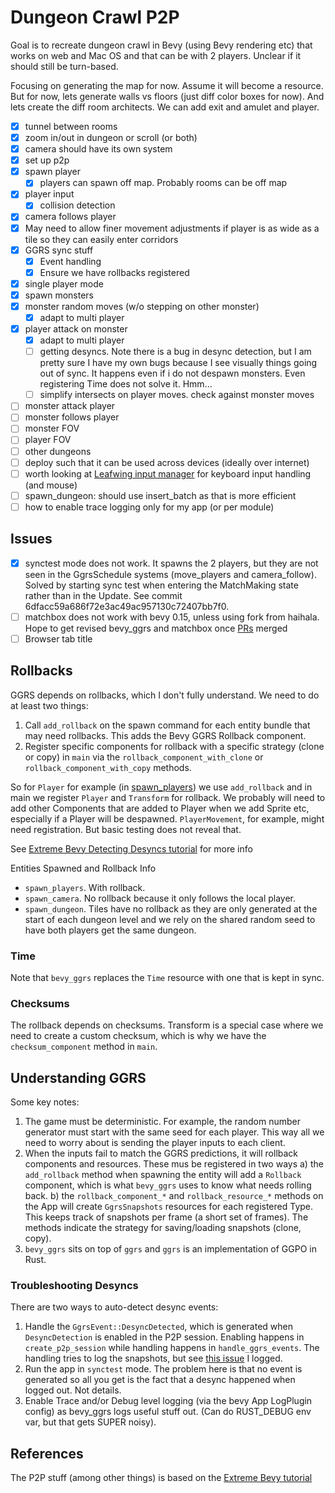 # Dungeon Crawl P2P

Goal is to recreate dungeon crawl in Bevy (using Bevy rendering etc) that works on web and Mac OS and that can be with 2 players. Unclear if it should still be turn-based.

Focusing on generating the map for now. Assume it will become a resource.
But for now, lets generate walls vs floors (just diff color boxes for now).
And lets create the diff room architects. We can add exit and amulet and player.

- [x] tunnel between rooms
- [x] zoom in/out in dungeon or scroll (or both)
- [x] camera should have its own system
- [x] set up p2p
- [x] spawn player
  - [x] players can spawn off map. Probably rooms can be off map
- [x] player input
  - [x] collision detection
- [x] camera follows player
- [x] May need to allow finer movement adjustments if player is as wide as a tile so they can easily enter corridors
- [x] GGRS sync stuff
  - [x] Event handling
  - [x] Ensure we have rollbacks registered
- [x] single player mode
- [x] spawn monsters
- [x] monster random moves (w/o stepping on other monster)
  - [x] adapt to multi player
- [x] player attack on monster
  - [x] adapt to multi player
  - [ ] getting desyncs. Note there is a bug in desync detection, but I am pretty sure I have my own bugs because I see visually things going out of sync. It happens even if i do not despawn monsters. Even registering Time does not solve it. Hmm...
  - [ ] simplify intersects on player moves. check against monster moves
- [ ] monster attack player
- [ ] monster follows player
- [ ] monster FOV
- [ ] player FOV
- [ ] other dungeons
- [ ] deploy such that it can be used across devices (ideally over internet)
- [ ] worth looking at [Leafwing input manager](https://github.com/Leafwing-Studios/leafwing-input-manager) for keyboard input handling (and mouse)
- [ ] spawn_dungeon: should use insert_batch as that is more efficient
- [ ] how to enable trace logging only for my app (or per module)

## Issues

- [x] synctest mode does not work. It spawns the 2 players, but they are not seen in the GgrsSchedule systems (move_players and camera_follow). Solved by starting sync test when entering the MatchMaking state rather than in the Update. See commit 6dfacc59a686f72e3ac49ac957130c72407bb7f0.
- [ ] matchbox does not work with bevy 0.15, unless using fork from haihala. Hope to get revised bevy_ggrs and matchbox once [PRs](https://github.com/johanhelsing/matchbox/pull/466) merged
- [ ] Browser tab title

## Rollbacks

GGRS depends on rollbacks, which I don't fully understand. We need to do at least two things:

1. Call `add_rollback` on the spawn command for each entity bundle that may need rollbacks. This adds the Bevy GGRS Rollback component.
2. Register specific components for rollback with a specific strategy (clone or copy) in `main` via the `rollback_component_with_clone` or `rollback_component_with_copy` methods.

So for `Player` for example (in [spawn_players](./src/systems/spawn_players.rs)) we use `add_rollback` and in main we register `Player` and `Transform` for rollback. We probably will need to add other Components that are added to Player when we add Sprite etc, especially if a Player will be despawned. `PlayerMovement`, for example, might need registration. But basic testing does not reveal that.

See [Extreme Bevy Detecting Desyncs tutorial](https://johanhelsing.studio/posts/extreme-bevy-desync-detection) for more info

Entities Spawned and Rollback Info

- `spawn_players`. With rollback.
- `spawn_camera`. No rollback because it only follows the local player.
- `spawn_dungeon`. Tiles have no rollback as they are only generated at the start of each dungeon level and we rely on the shared random seed to have both players get the same dungeon.

### Time

Note that `bevy_ggrs` replaces the `Time` resource with one that is kept in sync.

### Checksums

The rollback depends on checksums. Transform is a special case where we need to create a custom checksum, which is why we have the `checksum_component` method in `main`.

## Understanding GGRS

Some key notes:

1. The game must be deterministic. For example, the random number generator must start with the same seed for each player. This way all we need to worry about is sending the player inputs to each client.
2. When the inputs fail to match the GGRS predictions, it will rollback components and resources. These mus be registered in two ways a) the `add_rollback` method when spawning the entity will add a `Rollback` component, which is what `bevy_ggrs` uses to know what needs rolling back. b) the `rollback_component_*` and `rollback_resource_*` methods on the App will create `GgrsSnapshots` resources for each registered Type. This keeps track of snapshots per frame (a short set of frames). The methods indicate the strategy for saving/loading snapshots (clone, copy).
3. `bevy_ggrs` sits on top of `ggrs` and `ggrs` is an implementation of GGPO in Rust.

### Troubleshooting Desyncs

There are two ways to auto-detect desync events:

1. Handle the `GgrsEvent::DesyncDetected`, which is generated when `DesyncDetection` is enabled in the P2P session. Enabling happens in `create_p2p_session` while handling happens in `handle_ggrs_events`. The handling tries to log the snapshots, but see [this issue](https://github.com/gschup/bevy_ggrs/issues/117) I logged.
2. Run the app in `synctest` mode. The problem here is that no event is generated so all you get is the fact that a desync happened when logged out. Not details.
3. Enable Trace and/or Debug level logging (via the bevy App LogPlugin config) as bevy_ggrs logs useful stuff out. (Can do RUST_DEBUG env var, but that gets SUPER noisy).

## References

The P2P stuff (among other things) is based on the [Extreme Bevy tutorial](https://johanhelsing.studio/posts/extreme-bevy)
